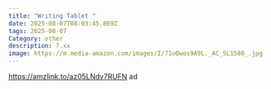 ```yaml
---
title: "Writing Tablet "
date: 2025-08-07T08:03:45.869Z
tags: 2025-08-07
Category: other
description: 7.xx
image: https://m.media-amazon.com/images/I/71oQwos9A9L._AC_SL1500_.jpg
---
```

https://amzlink.to/az05LNdv7RUFN ad